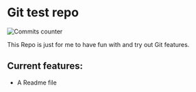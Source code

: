 # Git test repo

![Commits counter](https://img.shields.io/github/repo-size/Emilius123/Git-test-repo)

This Repo is just for me to have fun with and try out Git features.

## Current features:

* A Readme file